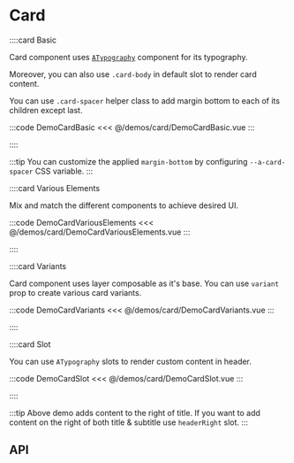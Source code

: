 <script lang="ts" setup>
import api from '@anu-vue/component-meta/ACard.json'
</script>

# Card

<!-- 👉 Basic -->
::::card Basic

Card component uses [`ATypography`](/guide/base-components/typography) component for its typography.

Moreover, you can also use `.card-body` in default slot to render card content.

You can use `.card-spacer` helper class to add margin bottom to each of its children except last.

:::code DemoCardBasic
<<< @/demos/card/DemoCardBasic.vue
:::

::::

:::tip
You can customize the applied `margin-bottom` by configuring `--a-card-spacer` CSS variable.
:::

<!-- 👉 Various Elements -->
::::card Various Elements

Mix and match the different components to achieve desired UI.

:::code DemoCardVariousElements
<<< @/demos/card/DemoCardVariousElements.vue
:::

::::

<!-- 👉 Variants -->
::::card Variants

Card component uses layer composable as it's base. You can use `variant` prop to create various card variants.

:::code DemoCardVariants
<<< @/demos/card/DemoCardVariants.vue
:::

::::

<!-- 👉 Slot -->
::::card Slot

You can use `ATypography` slots to render custom content in header.

:::code DemoCardSlot
<<< @/demos/card/DemoCardSlot.vue
:::

::::

:::tip
Above demo adds content to the right of title. If you want to add content on the right of both title & subtitle use `headerRight` slot.
:::

## API

<Api :api="api"></Api>
